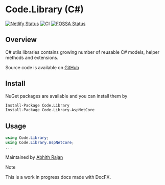 # Code.Library (C#)

[![Netlify Status](https://api.netlify.com/api/v1/badges/2aa8e201-0dc7-4cd2-94f1-75da9ce17b64/deploy-status)](https://app.netlify.com/sites/code-library/deploys)
![CI](https://github.com/Abhith/Code.Library/workflows/CI/badge.svg)
[![FOSSA Status](https://app.fossa.io/api/projects/git%2Bgithub.com%2FAbhith%2FCode.Library.svg?type=shield)](https://app.fossa.io/projects/git%2Bgithub.com%2FAbhith%2FCode.Library?ref=badge_shield)

## Overview

C# utils libraries contains growing number of reusable C# models, helper methods and extensions.

Source code is available on [GitHub](https://github.com/Abhith/Code.Library)

## Install

NuGet packages are available and you can install them by

```bash
Install-Package Code.Library
Install-Package Code.Library.AspNetCore
```

## Usage

```cs
using Code.Library;
using Code.Library.AspNetCore;
...
```

Maintained by [Abhith Rajan](https://www.abhith.net)

> [!NOTE]
> This is a work in progress docs made with DocFX.
